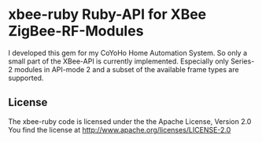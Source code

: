 xbee-ruby Ruby-API for XBee ZigBee-RF-Modules
=============================================

I developed this gem for my CoYoHo Home Automation System. So only a small part of the XBee-API is currently
implemented. Especially only Series-2 modules in API-mode 2 and a subset of the available frame types are
supported.

License
-------

The xbee-ruby code is licensed under the the Apache License, Version 2.0
You find the license at http://www.apache.org/licenses/LICENSE-2.0
